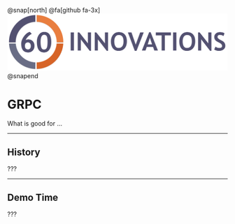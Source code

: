
@snap[north]
@fa[github fa-3x]
![60i](images/60_innovations_logo.png)
@snapend

# GRPC

What is good for ...

---

## History

???

---

## Demo Time

???

